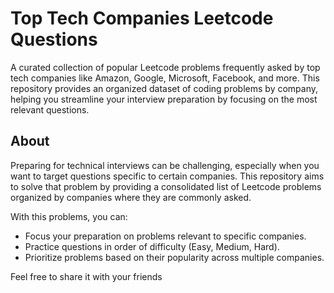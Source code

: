 # Top Tech Companies Leetcode Questions

A curated collection of popular Leetcode problems frequently asked by top tech companies like Amazon, Google, Microsoft, Facebook, and more. This repository provides an organized dataset of coding problems by company, helping you streamline your interview preparation by focusing on the most relevant questions.

## About

Preparing for technical interviews can be challenging, especially when you want to target questions specific to certain companies. This repository aims to solve that problem by providing a consolidated list of Leetcode problems organized by companies where they are commonly asked.

With this problems, you can:
- Focus your preparation on problems relevant to specific companies.
- Practice questions in order of difficulty (Easy, Medium, Hard).
- Prioritize problems based on their popularity across multiple companies.

Feel free to share it with your friends
